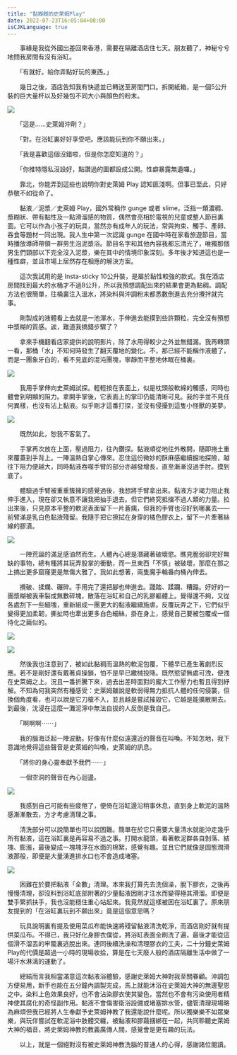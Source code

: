 ```yaml
---
title: "黏糊糊的史萊姆Play"
date: 2022-07-23T16:05:04+08:00
isCJKLanguage: true
---
```


　　事緣是我從外國出差回來香港，需要在隔離酒店住七天。朋友聽了，神秘兮兮地問我房間有沒有浴缸。

　　「有就好。給你弄點好玩的東西。」

　　幾日之後，酒店告知我有快遞並已轉送至房間門口。拆開紙箱，是一個5公升裝的巨大量杯以及好幾包不同大小與顏色的粉末。

![](https://i.imgur.com/KGiDgmC.jpg)

　　「這是……史萊姆沖劑？」

　　「對。在浴缸裏好好享受吧。應該能玩到你不願出來。」

　　「我是喜歡這個沒錯啦，但是你怎麼知道的？」

　　「你推特隱私沒設好，點讚過的圖都設成公開。性癖暴露無遺囉。」

　　靠北，你能弄到這些也說明你對史萊姆 Play 認知匪淺啊。但事已至此，只好恭敬不如從命了。

　　黏液／泥漿／史萊姆 Play，國外常稱作 gunge 或者 slime，泛指一類濃稠、漿糊狀、帶有黏性及一點滑溜感的物質，偶然會亮相於電視的兒童或整人節目裏面。它可以作為小孩子的玩具，當然亦有成年人的玩法，常與拘束、觸手、產卵、吞食等題材一同出現。我人生中第一次認識 gunge 在國中時在家看旅遊節目，當時播放導師帶領一群男生泡泥漿浴。節目名字和其他內容我都忘清光了，唯獨那個男生們頸部以下完全沒入泥漿，樂在其中的情境印象深刻。多年後才知道這也是一種性癖，並且市場上居然存在相應的解決方案。

　　這次我試用的是 Insta-sticky 10公升裝，是屬於黏性較強的款式。我在酒店房間找到最大的水桶才不過8公升，所以我預想調配出來的結果會更為黏稠。調配方法也很簡單，往桶裏注入溫水，將染料與沖調粉末都悉數倒進去充分攪拌就完事。

　　剛製成的液體看上去就是一池渾水，手伸進去能摸到些許顆粒，完全沒有預想中漿糊的質感。誒，難道我搞錯步驟了？

　　拿來手機翻看店家提供的說明影片，除了水用得較少之外並無錯漏。我再轉頭一看，那桶「水」不知何時發生了翻天覆地的變化。不，那已經不能稱作液體了，而是一團象牙白的，看不見底的混沌團塊，寧靜而平整地休眠在桶裏。

![](https://i.imgur.com/aTHQUoa.jpg)

　　我用手掌伸向史萊姆試探。輕輕按在表面上，似是枕頭般軟綿的觸感，同時也體會到明顯的阻力。拿開手掌後，它表面上的掌印仍能清晰可見。我的手並不見任何異樣，也沒有沾上黏液。似乎剛才這番打探，並沒有侵擾到這隻小怪獸的美夢。

![](https://i.imgur.com/9AYhy2D.jpg)

　　既然如此，恕我不客氣了。

　　手掌再次放在上面，壓過阻力，往內鑽探。黏液順從地往外散開，隨即捲土重來覆蓋到手背上。一陣溫熱自掌心傳來。忍住這份微妙的酥麻感繼續掘地探險，越往下阻力便越大，同時黏液吞噬手臂的部分亦越發增長，直至漸漸沒過手肘。摸到底了。

　　體驗過手臂被重重簇擁的感覺過後，我想將手臂拿出來。黏液方才竭力阻止我伸手進入，現在卻又執意不讓我把抽手退去。但它們終究抵擋不過人類的力量。拉出來後，只見原本平整的軟泥表面留下一片蒼痍，但我的手臂也沒好到哪裏去——前臂滿是乳白色黏液殘留。我隨手把它擦拭在身穿的橘色膠衣上，留下一片牽著絲線的膠漬。

![](https://i.imgur.com/oYRu8PL.jpg)

　　一陣荒誕的滿足感油然而生。人體內心總是潛藏著破壞慾。瞧見脆弱卻完好無缺的事物，總有種將其玩弄股掌的衝動，而一旦東西「不慎」被破壞，那麼在那之上搞出更多窟窿更是無傷大雅了。我如此想著，兩隻魔手輪番向桶內伸去。

　　攪破、揉爛、碾碎。手用完了還把腳也伸進去。踐踏、蹂躝、糟蹋。好好的一團漿糊被我車裂成無數碎塊，散落在浴缸和自己的乳膠軀體上。覺得還不夠，又從各處刮下一些細塊，重新組成一團更大的黏液繼續施虐。反覆玩弄之下，它們似乎變得更加柔韌，撕扯時也牽出更多白色細絲，掛在身上，感覺自己要被包覆成一個待化之繭似的。

![](https://i.imgur.com/dAynIZi.jpg)

![](https://i.imgur.com/iSsUuXb.jpg)

　　然後我也注意到了，被如此黏稠而溫熱的軟泥包覆，下體早已產生著劇烈反應。若不是剛好還有戴著貞操鎖，怕不是早已繳械投降。既然慾望無處可洩，便洩在史萊姆之上。況且一番折騰下來，過去出差時面對的龐大工作壓力也暫且得到紓解。不知為何我突然有種感受：史萊姆雖說是軟弱得無力抵抗人體的任何侵襲，但換個角度看，也可以說是它刀槍不入，並且越是嘗試摧毀它，它越是能擴散開去。到最後，沈浸在這麼一灘泥濘中無法自拔的人反倒是我自己。

　　「啊啊啊⋯⋯」

　　我的腦海泛起一陣波動。好像有什麼似遠還近的聲音在叫喚。不知怎地，我下意識地覺得這些聲音是史萊姆的叫喚，史萊姆的訊息。

　　「將你的身心靈奉獻予我們⋯⋯」

　　一個空洞的聲音在內心迴盪。

![](https://i.imgur.com/u89smOd.jpg)

　　我感到自己可能有些疲倦了，便倚在浴缸邊沿稍事休息，直到身上軟泥的溫熱感漸漸散去，方才考慮清理之事。

　　清洗部分可以說簡單也可以說困難。簡單在於它只需要大量清水就能沖走幾乎所有黏液，這在浴缸裏是再容易不過之事。打開水龍頭，看著軟泥群各自剝落、結塊、膨漲，最後變成一塊塊浮在水面的棉絮，感覺有趣。並且它們就像是固態潤滑液那般，即便是大量湧進排水口也不會造成堵塞。

![](https://i.imgur.com/GpBEEWz.jpg)

　　困難在於要把黏液「全數」清理。本來我打算先去洗個澡，脫下膠衣，之後再慢慢清理，卻沒料到浴缸底部附著的少量黏液因剛才注水而變得極其滑溜。即便是雙手緊抓扶手，我也沒能穩住重心站起來。我竟然就這樣被困在浴缸裏了。原來朋友提到的「在浴缸裏玩到不願出來」竟是這個意思嗎？

　　玩具說明裏有提及使用菜瓜布能快速將殘留黏液清洗乾淨，而酒店剛好就有提供菜瓜布。不得已，我只好化身膠衣僕從，將浴缸表面全刷洗了遍，最後才能從這個滑不溜丟的牢籠裏逃脫出來。連同後續洗澡和清理膠衣的工夫，二十分鐘史萊姆Play的代價是超過一小時的現場收拾，算是在七天廢人般的酒店隔離生活中做了一場汗水淋漓的運動了。

 　　總結而言我相當滿意這次黏液浴體驗，感謝史萊姆大神對我至關眷顧。沖調包方便易用，新手也能在五分鐘內調製完成，馬上就能沐浴在史萊姆大神的無邊聖恩之中。染料上色效果良好，也不會沾染膠衣使其變色，當然也不會有污染使用者精神使其腐化的奇怪副作用。黏液不會傷害衛浴設備或堵塞排水管，儘管清理現場略為麻煩但我已經將人生奉獻予史萊姆神教了我還能說什麼呢。所以獨樂樂不如眾樂樂，與玩伴嘗試在軟泥浴中肢體交纏，被黏液和膠繭捆綁在一起，共同聆聽史萊姆大神的福音，將史萊姆神教的教義廣傳人間，感覺會是更有趣的玩法。

　　以上，就是一個絕對沒有被史萊姆神教洗腦的普通人的心得，感謝諸位閱讀。

